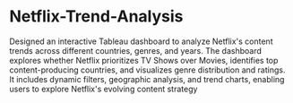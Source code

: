 # Netflix-Trend-Analysis

Designed an interactive Tableau dashboard to analyze Netflix's content trends across different countries, genres, and years. The dashboard explores whether Netflix prioritizes TV Shows over Movies, identifies top content-producing countries, and visualizes genre distribution and ratings. It includes dynamic filters, geographic analysis, and trend charts, enabling users to explore Netflix's evolving content strategy
